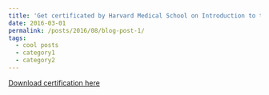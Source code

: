 ```yaml
---
title: 'Get certificated by Harvard Medical School on Introduction to transcranial direct current stimulation'
date: 2016-03-01
permalink: /posts/2016/08/blog-post-1/
tags:
  - cool posts
  - category1
  - category2
---
```


[Download certification here](http://yuanyuangao216.github.io/files/HarvardCertification.pdf)
